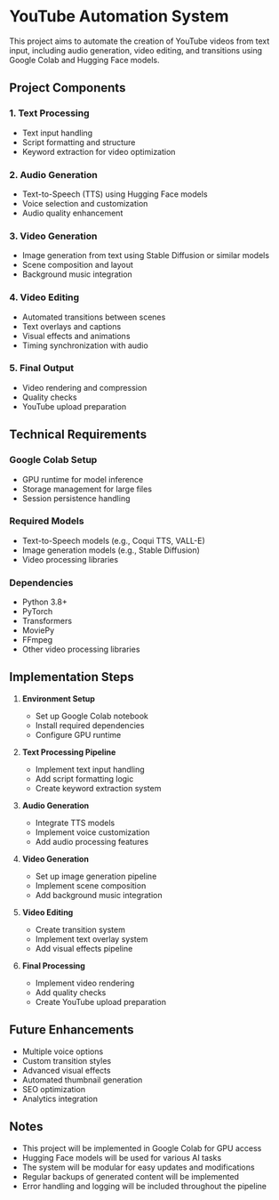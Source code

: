 # YouTube Automation System

This project aims to automate the creation of YouTube videos from text input, including audio generation, video editing, and transitions using Google Colab and Hugging Face models.

## Project Components

### 1. Text Processing
- Text input handling
- Script formatting and structure
- Keyword extraction for video optimization

### 2. Audio Generation
- Text-to-Speech (TTS) using Hugging Face models
- Voice selection and customization
- Audio quality enhancement

### 3. Video Generation
- Image generation from text using Stable Diffusion or similar models
- Scene composition and layout
- Background music integration

### 4. Video Editing
- Automated transitions between scenes
- Text overlays and captions
- Visual effects and animations
- Timing synchronization with audio

### 5. Final Output
- Video rendering and compression
- Quality checks
- YouTube upload preparation

## Technical Requirements

### Google Colab Setup
- GPU runtime for model inference
- Storage management for large files
- Session persistence handling

### Required Models
- Text-to-Speech models (e.g., Coqui TTS, VALL-E)
- Image generation models (e.g., Stable Diffusion)
- Video processing libraries

### Dependencies
- Python 3.8+
- PyTorch
- Transformers
- MoviePy
- FFmpeg
- Other video processing libraries

## Implementation Steps

1. **Environment Setup**
   - Set up Google Colab notebook
   - Install required dependencies
   - Configure GPU runtime

2. **Text Processing Pipeline**
   - Implement text input handling
   - Add script formatting logic
   - Create keyword extraction system

3. **Audio Generation**
   - Integrate TTS models
   - Implement voice customization
   - Add audio processing features

4. **Video Generation**
   - Set up image generation pipeline
   - Implement scene composition
   - Add background music integration

5. **Video Editing**
   - Create transition system
   - Implement text overlay system
   - Add visual effects pipeline

6. **Final Processing**
   - Implement video rendering
   - Add quality checks
   - Create YouTube upload preparation

## Future Enhancements
- Multiple voice options
- Custom transition styles
- Advanced visual effects
- Automated thumbnail generation
- SEO optimization
- Analytics integration

## Notes
- This project will be implemented in Google Colab for GPU access
- Hugging Face models will be used for various AI tasks
- The system will be modular for easy updates and modifications
- Regular backups of generated content will be implemented
- Error handling and logging will be included throughout the pipeline 